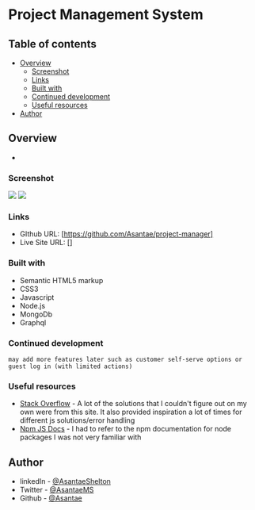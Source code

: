 # Project Management System
## Table of contents

- [Overview](#overview)
  - [Screenshot](#screenshot)
  - [Links](#links)
  - [Built with](#built-with)
  - [Continued development](#continued-development)
  - [Useful resources](#useful-resources)
- [Author](#author)


## Overview

- 
### Screenshot

![](./images/desktop-version.png)
![](./images/mobile-version.png)

### Links

- GIthub URL: [https://github.com/Asantae/project-manager]
- Live Site URL: []

### Built with

- Semantic HTML5 markup
- CSS3
- Javascript
- Node.js
- MongoDb
- Graphql

### Continued development

```
may add more features later such as customer self-serve options or guest log in (with limited actions)
```
### Useful resources

- [Stack Overflow](https://stackoverflow.com/) - A lot of the solutions that I couldn't figure out on my own were from this site. It also provided inspiration a lot of times for different js solutions/error handling
- [Npm JS Docs](https://www.npmjs.com/package/cookie-parser) - I had to refer to the npm documentation for node packages I was not very familiar with

## Author

- linkedIn - [@AsantaeShelton](https://www.linkedin.com/in/asantae-shelton-572467229/)
- Twitter - [@AsantaeMS](https://www.twitter.com/AsantaeMS)
- Github - [@Asantae](https://www.github.com/Asantae)
